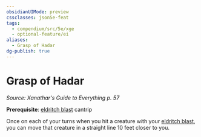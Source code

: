 ```yaml
---
obsidianUIMode: preview
cssclasses: json5e-feat
tags:
  - compendium/src/5e/xge
  - optional-feature/ei
aliases:
  - Grasp of Hadar
dg-publish: true
---
```

# Grasp of Hadar
*Source: Xanathar's Guide to Everything p. 57*  

**Prerequisite**: [eldritch blast](/Admin/CLI/spells/eldritch-blast.md) cantrip

Once on each of your turns when you hit a creature with your [eldritch blast](/Admin/CLI/spells/eldritch-blast.md), you can move that creature in a straight line 10 feet closer to you.